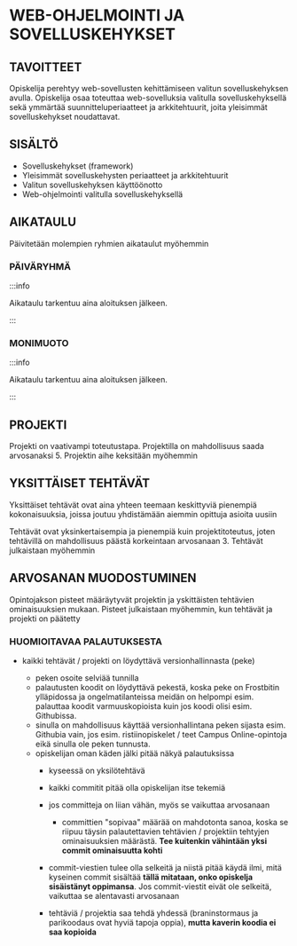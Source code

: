 # WEB-OHJELMOINTI JA SOVELLUSKEHYKSET
## TAVOITTEET

Opiskelija perehtyy web-sovellusten kehittämiseen valitun sovelluskehyksen avulla. Opiskelija osaa toteuttaa web-sovelluksia valitulla sovelluskehyksellä sekä ymmärtää suunnitteluperiaatteet ja arkkitehtuurit, joita yleisimmät sovelluskehykset noudattavat.

## SISÄLTÖ


- Sovelluskehykset (framework)
- Yleisimmät sovelluskehysten periaatteet ja arkkitehtuurit
- Valitun sovelluskehyksen käyttöönotto
- Web-ohjelmointi valitulla sovelluskehyksellä







## AIKATAULU

Päivitetään molempien ryhmien aikataulut myöhemmin

### PÄIVÄRYHMÄ

:::info

Aikataulu tarkentuu aina aloituksen jälkeen.

:::






### MONIMUOTO

:::info

Aikataulu tarkentuu aina aloituksen jälkeen.

:::





## PROJEKTI

Projekti on vaativampi toteutustapa. Projektilla on mahdollisuus saada arvosanaksi 5. Projektin aihe keksitään myöhemmin


## YKSITTÄISET TEHTÄVÄT

Yksittäiset tehtävät ovat aina yhteen teemaan keskittyviä pienempiä kokonaisuuksia, joissa joutuu yhdistämään aiemmin opittuja asioita uusiin

Tehtävät ovat yksinkertaisempia ja pienempiä kuin projektitoteutus, joten tehtävillä on mahdollisuus päästä korkeintaan arvosanaan 3. Tehtävät julkaistaan myöhemmin


## ARVOSANAN MUODOSTUMINEN

Opintojakson pisteet määräytyvät projektin ja yskittäisten tehtävien ominaisuuksien mukaan. Pisteet julkaistaan myöhemmin, kun tehtävät ja projekti on päätetty

### HUOMIOITAVAA PALAUTUKSESTA

- kaikki tehtävät / projekti on löydyttävä versionhallinnasta (peke)
  * peken osoite selviää tunnilla
  * palautusten koodit on löydyttävä pekestä, koska peke on Frostbitin ylläpidossa ja ongelmatilanteissa meidän on helpompi esim. palauttaa koodit varmuuskopioista kuin jos koodi olisi esim. Githubissa.
  * sinulla on mahdollisuus käyttää versionhallintana peken sijasta esim. Githubia vain, jos esim. ristiinopiskelet / teet Campus Online-opintoja eikä sinulla ole peken tunnusta.

  - opiskelijan oman käden jälki pitää näkyä palautuksissa
    * kyseessä on yksilötehtävä
    * kaikki commitit pitää olla opiskelijan itse tekemiä

    * jos committeja on liian vähän, myös se vaikuttaa arvosanaan
      * committien "sopivaa" määrää on mahdotonta sanoa, koska se riipuu täysin palautettavien tehtävien  / projektiin tehtyjen ominaisuuksien määrästä. <strong>Tee kuitenkin vähintään yksi commit ominaisuutta kohti</strong>
    * commit-viestien tulee olla selkeitä ja niistä pitää käydä ilmi, mitä kyseinen commit sisältää <strong>tällä mitataan, onko opiskelja sisäistänyt oppimansa</strong>. Jos commit-viestit eivät ole selkeitä, vaikuttaa se alentavasti arvosanaan
    * tehtäviä / projektia saa tehdä yhdessä (braninstormaus ja parikoodaus ovat hyviä tapoja oppia), <strong>mutta kaverin koodia ei saa kopioida</strong> 
    

    

  
  
  

  
  



